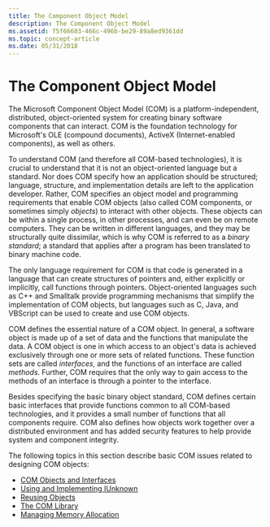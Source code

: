 ```yaml
---
title: The Component Object Model
description: The Component Object Model
ms.assetid: f5f66603-466c-496b-be29-89a8ed9361dd
ms.topic: concept-article
ms.date: 05/31/2018
---
```


# The Component Object Model

The Microsoft Component Object Model (COM) is a platform-independent, distributed, object-oriented system for creating binary software components that can interact. COM is the foundation technology for Microsoft's OLE (compound documents), ActiveX (Internet-enabled components), as well as others.

To understand COM (and therefore all COM-based technologies), it is crucial to understand that it is not an object-oriented language but a standard. Nor does COM specify how an application should be structured; language, structure, and implementation details are left to the application developer. Rather, COM specifies an object model and programming requirements that enable COM objects (also called COM components, or sometimes simply *objects*) to interact with other objects. These objects can be within a single process, in other processes, and can even be on remote computers. They can be written in different languages, and they may be structurally quite dissimilar, which is why COM is referred to as a *binary standard*; a standard that applies after a program has been translated to binary machine code.

The only language requirement for COM is that code is generated in a language that can create structures of pointers and, either explicitly or implicitly, call functions through pointers. Object-oriented languages such as C++ and Smalltalk provide programming mechanisms that simplify the implementation of COM objects, but languages such as C, Java, and VBScript can be used to create and use COM objects.

COM defines the essential nature of a COM object. In general, a software object is made up of a set of data and the functions that manipulate the data. A COM object is one in which access to an object's data is achieved exclusively through one or more sets of related functions. These function sets are called *interfaces*, and the functions of an interface are called *methods*. Further, COM requires that the only way to gain access to the methods of an interface is through a pointer to the interface.

Besides specifying the basic binary object standard, COM defines certain basic interfaces that provide functions common to all COM-based technologies, and it provides a small number of functions that all components require. COM also defines how objects work together over a distributed environment and has added security features to help provide system and component integrity.

The following topics in this section describe basic COM issues related to designing COM objects:

-   [COM Objects and Interfaces](com-objects-and-interfaces.md)
-   [Using and Implementing IUnknown](using-and-implementing-iunknown.md)
-   [Reusing Objects](reusing-objects.md)
-   [The COM Library](the-com-library.md)
-   [Managing Memory Allocation](managing-memory-allocation.md)

 

 




